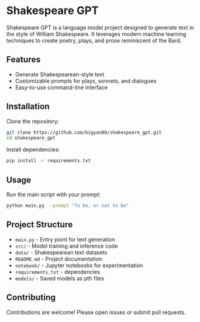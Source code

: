 # Shakespeare GPT

Shakespeare GPT is a language model project designed to generate text in the style of William Shakespeare. It leverages modern machine learning techniques to create poetry, plays, and prose reminiscent of the Bard.

## Features

- Generate Shakespearean-style text
- Customizable prompts for plays, sonnets, and dialogues
- Easy-to-use command-line interface

## Installation

Clone the repository:

```bash
git clone https://github.com/bigyan08/shakespeare_gpt.git
cd shakespeare_gpt
```

Install dependencies:

```bash
pip install -r requirements.txt
```

## Usage

Run the main script with your prompt:

```bash
python main.py --prompt "To be, or not to be"
```

## Project Structure

- `main.py` - Entry point for text generation
- `src/` - Model training and inference code
- `data/` - Shakespearean text datasets
- `README.md` - Project documentation
- `notebook/` - Jupyter notebooks for experimentation 
- `requirements.txt` - dependencies
- `models/` - Saved models as pth files


## Contributing

Contributions are welcome! Please open issues or submit pull requests.

